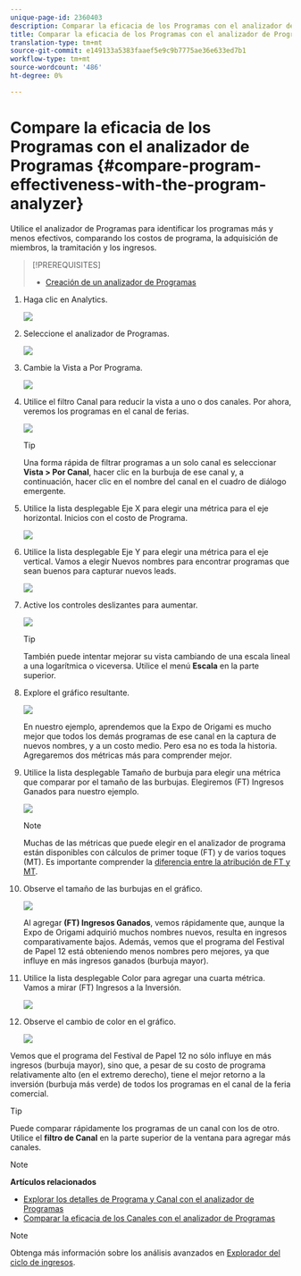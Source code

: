 ```yaml
---
unique-page-id: 2360403
description: Comparar la eficacia de los Programas con el analizador de Programas - Documentos de marketing - Documentación del producto
title: Comparar la eficacia de los Programas con el analizador de Programas
translation-type: tm+mt
source-git-commit: e149133a5383faaef5e9c9b7775ae36e633ed7b1
workflow-type: tm+mt
source-wordcount: '486'
ht-degree: 0%

---
```



# Compare la eficacia de los Programas con el analizador de Programas {#compare-program-effectiveness-with-the-program-analyzer}

Utilice el analizador de Programas para identificar los programas más y menos efectivos, comparando los costos de programa, la adquisición de miembros, la tramitación y los ingresos.

>[!PREREQUISITES]
>
>* [Creación de un analizador de Programas](create-a-program-analyzer.md)


1. Haga clic en Analytics.

   ![](assets/image2014-9-17-18-3a50-3a30.png)

1. Seleccione el analizador de Programas.

   ![](assets/image2014-9-17-18-3a50-3a37.png)

1. Cambie la Vista a Por Programa.

   ![](assets/image2014-9-17-18-3a50-3a44.png)

1. Utilice el filtro Canal para reducir la vista a uno o dos canales. Por ahora, veremos los programas en el canal de ferias.

   ![](assets/image2014-9-17-18-3a51-3a2.png)

   >[!TIP]
   >
   >Una forma rápida de filtrar programas a un solo canal es seleccionar **Vista > Por Canal**, hacer clic en la burbuja de ese canal y, a continuación, hacer clic en el nombre del canal en el cuadro de diálogo emergente.

1. Utilice la lista desplegable Eje X para elegir una métrica para el eje horizontal. Inicios con el costo de Programa.

   ![](assets/image2014-9-17-18-3a52-3a16.png)

1. Utilice la lista desplegable Eje Y para elegir una métrica para el eje vertical. Vamos a elegir Nuevos nombres para encontrar programas que sean buenos para capturar nuevos leads.

   ![](assets/image2014-9-17-18-3a52-3a26.png)

1. Active los controles deslizantes para aumentar.

   ![](assets/image2014-9-17-18-3a53-3a9.png)

   >[!TIP]
   >
   >También puede intentar mejorar su vista cambiando de una escala lineal a una logarítmica o viceversa. Utilice el menú **Escala** en la parte superior.

1. Explore el gráfico resultante.

   ![](assets/image2014-9-17-18-3a53-3a49.png)

   En nuestro ejemplo, aprendemos que la Expo de Origami es mucho mejor que todos los demás programas de ese canal en la captura de nuevos nombres, y a un costo medio. Pero esa no es toda la historia. Agregaremos dos métricas más para comprender mejor.

1. Utilice la lista desplegable Tamaño de burbuja para elegir una métrica que comparar por el tamaño de las burbujas. Elegiremos (FT) Ingresos Ganados para nuestro ejemplo.

   ![](assets/image2014-9-17-18-3a54-3a25.png)

   >[!NOTE]
   >
   >Muchas de las métricas que puede elegir en el analizador de programa están disponibles con cálculos de primer toque (FT) y de varios toques (MT). Es importante comprender la [diferencia entre la atribución de FT y MT](/help/marketo/product-docs/reporting/revenue-cycle-analytics/revenue-tools/attribution/understanding-attribution.md).

1. Observe el tamaño de las burbujas en el gráfico.

   ![](assets/image2014-9-17-18-3a54-3a57.png)

   Al agregar **(FT) Ingresos Ganados**, vemos rápidamente que, aunque la Expo de Origami adquirió muchos nombres nuevos, resulta en ingresos comparativamente bajos. Además, vemos que el programa del Festival de Papel 12 está obteniendo menos nombres pero mejores, ya que influye en más ingresos ganados (burbuja mayor).

1. Utilice la lista desplegable Color para agregar una cuarta métrica. Vamos a mirar (FT) Ingresos a la Inversión.

   ![](assets/image2014-9-17-18-3a55-3a33.png)

1. Observe el cambio de color en el gráfico.

   ![](assets/image2014-9-17-18-3a55-3a47.png)

Vemos que el programa del Festival de Papel 12 no sólo influye en más ingresos (burbuja mayor), sino que, a pesar de su costo de programa relativamente alto (en el extremo derecho), tiene el mejor retorno a la inversión (burbuja más verde) de todos los programas en el canal de la feria comercial.

>[!TIP]
>
>Puede comparar rápidamente los programas de un canal con los de otro. Utilice el **filtro de Canal** en la parte superior de la ventana para agregar más canales.

>[!NOTE]
>
>**Artículos relacionados**
>
>* [Explorar los detalles de Programa y Canal con el analizador de Programas](explore-program-and-channel-details-with-the-program-analyzer.md)
>* [Comparar la eficacia de los Canales con el analizador de Programas](compare-channel-effectiveness-with-the-program-analyzer.md)


>[!NOTE]
>
>Obtenga más información sobre los análisis avanzados en [Explorador del ciclo de ingresos](http://docs.marketo.com/display/docs/revenue+cycle+analytics).

